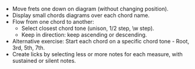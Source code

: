 * Move frets one down on diagram (without changing position).  
* Display small chords diagrams over each chord name.
* Flow from one chord to another:
    - Select closest chord tone (unison, 1/2 step, \w step).
    - Keep in direction: keep ascending or descending.
* Alternative exercise: Start each chord on a specific chord tone - Root, 3rd, 5th, 7th.
* Create licks by selecting less or more notes for each measure, with sustained or silent notes. 
